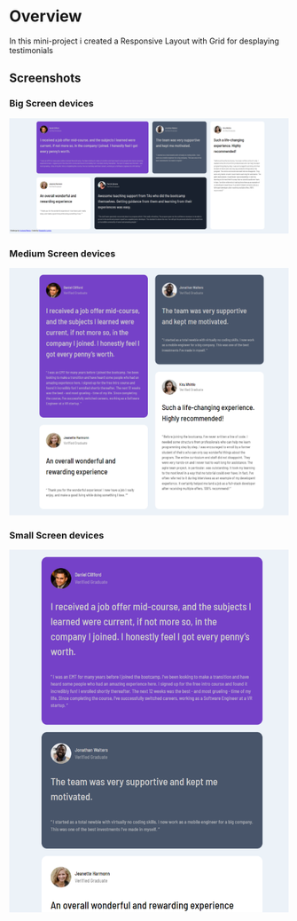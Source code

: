 # Overview

In this mini-project i created a Responsive Layout with Grid for desplaying testimonials 

## Screenshots

### Big Screen devices

<img src="Screenshots/big-screen-sizes.png" />


### Medium Screen devices

<img src="Screenshots/medium-screen-sizes.png" />


### Small Screen devices

<img src="Screenshots/small-screen-sizes.png"/>
